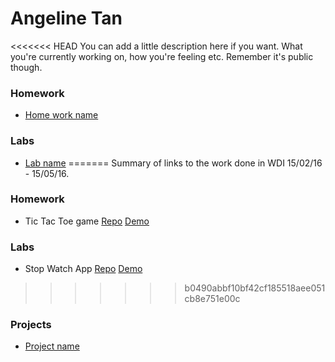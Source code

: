 # Angeline Tan

<<<<<<< HEAD
You can add a little description here if you want. What you're currently working on, how you're feeling etc. Remember it's public though.

### Homework 
* [Home work name](#link_to_your_homework_repo)

### Labs 
* [Lab name](#link_to_your_lab_repo)
=======
Summary of links to the work done in WDI 15/02/16 - 15/05/16.

### Homework 
* Tic Tac Toe game [Repo](https://github.com/Lnfra/tic-tac-toe) [Demo](https://lnfra.github.io/tic-tac-toe)

### Labs 
* Stop Watch App [Repo](https://github.com/Lnfra/stopwatch) [Demo](https://lnfra.github.io/stopwatch)
>>>>>>> b0490abbf10bf42cf185518aee051cb8e751e00c

### Projects 
* [Project name](#link_to_your_project_repo)
